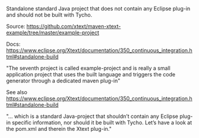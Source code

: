 Standalone standard Java project that does not contain any Eclipse
plug-in and should not be built with Tycho.

Source: https://github.com/xtext/maven-xtext-example/tree/master/example-project

Docs: https://www.eclipse.org/Xtext/documentation/350_continuous_integration.html#standalone-build

"The seventh project is called example-project and is really a small
application project that uses the built language and triggers the code
generator through a dedicated maven plug-in"

See also https://www.eclipse.org/Xtext/documentation/350_continuous_integration.html#standalone-build

"... which is a standard Java-project that shouldn’t contain any
Eclipse plug-in specific information, nor should it be built with
Tycho. Let’s have a look at the pom.xml and therein the Xtext
plug-in."
